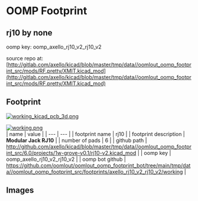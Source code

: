 # OOMP Footprint  
## rj10  by none  
  
oomp key: oomp_axello_rj10_v2_rj10_v2  
  
source repo at: [http://gitlab.com/axello/kicad/blob/master/tmp/data//oomlout_oomp_footprint_src/mods/RF.pretty/XMIT.kicad_mod](http://gitlab.com/axello/kicad/blob/master/tmp/data//oomlout_oomp_footprint_src/mods/RF.pretty/XMIT.kicad_mod)  
## Footprint  
  
[![working_kicad_pcb_3d.png](working_kicad_pcb_3d_600.png)](working_kicad_pcb_3d.png)  
  
[![working.png](working_600.png)](working.png)  
| name | value | 
| --- | --- | 
| footprint name | rj10 | 
| footprint description | <b>Modular Jack RJ10</b> | 
| number of pads | 6 | 
| github path | http://github.com/axello/kicad/blob/master/tmp/data//oomlout_oomp_footprint_src/6.0/projects/1w-grove-v0.1/rj10-v2.kicad_mod | 
| oomp key | oomp_axello_rj10_v2_rj10_v2 | 
| oomp bot github | https://github.com/oomlout/oomlout_oomp_footprint_bot/tree/main/tmp/data//oomlout_oomp_footprint_src/footprints/axello_rj10_v2_rj10_v2/working | 
## Images  
